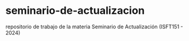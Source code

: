 # seminario-de-actualizacion
repositorio de trabajo de la materia Seminario de Actualización (ISFT151 - 2024)
